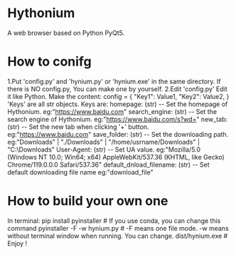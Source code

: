 # Hythonium
A web browser based on Python PyQt5.
# How to conifg
1.Put 'config.py' and 'hynium.py' or 'hynium.exe' in the same directory.
  If there is NO config.py, You can make one by yourself.
2.Edit 'config.py'
  Edit it like Python. Make the content:
    config = {
      "Key1": Value1,
      "Key2": Value2,
    }
  'Keys' are all str objects. 
  Keys are:
    homepage: (str)<URL> -- Set the homepage of Hythonium. eg:"https://www.baidu.com"
    search_engine: (str)<URL> -- Set the search engine of Hythonium. eg:"https://www.baidu.com/s?wd="
    new_tab: (str)<URL> -- Set the new tab when clicking '+' button. eg:"https://www.baidu.com"
    save_folder: (str)<PATH> -- Set the downloading path. eg:"Downloads" | "./Downloads" | "/home/usrname/Downloads" | "C:\\Downloads"
    User-Agent: (str) -- Set UA value. eg:"Mozilla/5.0 (Windows NT 10.0; Win64; x64) AppleWebKit/537.36 (KHTML, like Gecko) Chrome/119.0.0.0 Safari/537.36"
    default_dnload_filename: (str) -- Set default downloading file name eg:"download_file"
# How to build your own one
In terminal:
pip install pyinstaller # If you use conda, you can change this command
pyinstaller -F -w hynium.py # -F means one file mode. -w means without terminal window when running. You can change.
dist/hynium.exe # Enjoy !
